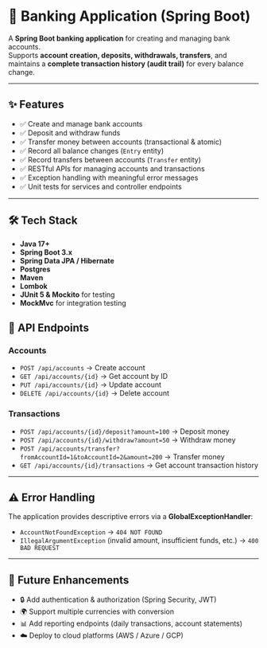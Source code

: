 # 🏦 Banking Application (Spring Boot)

A **Spring Boot banking application** for creating and managing bank accounts.  
Supports **account creation, deposits, withdrawals, transfers**, and maintains a **complete transaction history (audit trail)** for every balance change.  

---

## ✨ Features

- ✅ Create and manage bank accounts  
- ✅ Deposit and withdraw funds  
- ✅ Transfer money between accounts (transactional & atomic)  
- ✅ Record all balance changes (`Entry` entity)  
- ✅ Record transfers between accounts (`Transfer` entity)  
- ✅ RESTful APIs for managing accounts and transactions  
- ✅ Exception handling with meaningful error messages  
- ✅ Unit tests for services and controller endpoints  

---

## 🛠️ Tech Stack

- **Java 17+**
- **Spring Boot 3.x**
- **Spring Data JPA / Hibernate**
- **Postgres**
- **Maven**
- **Lombok**
- **JUnit 5 & Mockito** for testing
- **MockMvc** for integration testing

## 📌 API Endpoints

### **Accounts**
- `POST /api/accounts` → Create account  
- `GET /api/accounts/{id}` → Get account by ID  
- `PUT /api/accounts/{id}` → Update account  
- `DELETE /api/accounts/{id}` → Delete account  

### **Transactions**
- `POST /api/accounts/{id}/deposit?amount=100` → Deposit money  
- `POST /api/accounts/{id}/withdraw?amount=50` → Withdraw money  
- `POST /api/accounts/transfer?fromAccountId=1&toAccountId=2&amount=200` → Transfer money  
- `GET /api/accounts/{id}/transactions` → Get account transaction history  

---

## ⚠️ Error Handling

The application provides descriptive errors via a **GlobalExceptionHandler**:

- `AccountNotFoundException` → `404 NOT FOUND`  
- `IllegalArgumentException` (invalid amount, insufficient funds, etc.) → `400 BAD REQUEST`  

---

## 📖 Future Enhancements

- 🔒 Add authentication & authorization (Spring Security, JWT)  
- 🌍 Support multiple currencies with conversion  
- 📊 Add reporting endpoints (daily transactions, account statements)  
- ☁️ Deploy to cloud platforms (AWS / Azure / GCP)  
